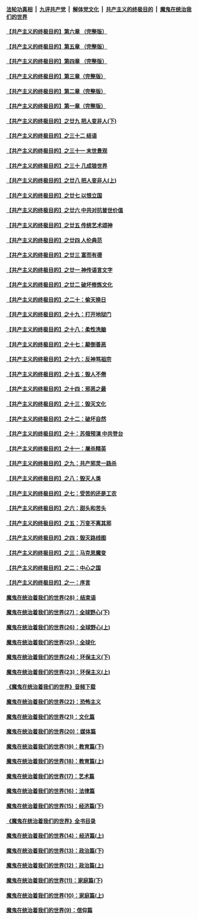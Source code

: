 

####  [法轮功真相](../../../../basic/blob/master/README.md?t=07092331) &nbsp;|&nbsp; [九评共产党](../../../../9ping.md/blob/master/README.md?t=07092331) &nbsp;|&nbsp; [解体党文化](../../../../jtdwh.md/blob/master/README.md?t=07092331)  &nbsp;|&nbsp; [共产主义的终极目的](../../../../gczydzjmd.md/blob/master/README.md?t=07092331) &nbsp;|&nbsp; [魔鬼在统治我们的世界](../../../../mgztzwmdsj.md/blob/master/README.md?t=07092331) 

#### [【共产主义的终极目的】第六章 （完整版）](../pages/nsc422/n11428913.md?t=07092331) 

#### [【共产主义的终极目的】第五章 （完整版）](../pages/nsc422/n11428912.md?t=07092331) 

#### [【共产主义的终极目的】第四章 （完整版）](../pages/nsc422/n11428907.md?t=07092331) 

#### [【共产主义的终极目的】第三章（完整版）](../pages/nsc422/n11428848.md?t=07092331) 

#### [【共产主义的终极目的】第二章（完整版）](../pages/nsc422/n11428831.md?t=07092331) 

#### [【共产主义的终极目的】第一章（完整版）](../pages/nsc422/n11417651.md?t=07092331) 

#### [【共产主义的终极目的】之廿九 把人变非人(下)](../pages/nsc422/n11344140.md?t=07092331) 

#### [【共产主义的终极目的】之三十二 结语](../pages/nsc422/n11360535.md?t=07092331) 

#### [【共产主义的终极目的】之三十一 末世景观](../pages/nsc422/n11351129.md?t=07092331) 

#### [【共产主义的终极目的】之三十 几成狼世界](../pages/nsc422/n11348280.md?t=07092331) 

#### [【共产主义的终极目的】之廿八 把人变非人(上)](../pages/nsc422/n11340492.md?t=07092331) 

#### [【共产主义的终极目的】之廿七 以恨立国](../pages/nsc422/n11336944.md?t=07092331) 

#### [【共产主义的终极目的】之廿六 中共对抗普世价值](../pages/nsc422/n11324785.md?t=07092331) 

#### [【共产主义的终极目的】之廿五 传统艺术颂神](../pages/nsc422/n11296396.md?t=07092331) 

#### [【共产主义的终极目的】之廿四 人伦典范](../pages/nsc422/n11296397.md?t=07092331) 

#### [【共产主义的终极目的】之廿三 富而有德](../pages/nsc422/n11283598.md?t=07092331) 

#### [【共产主义的终极目的】之廿一 神传语言文字](../pages/nsc422/n11263265.md?t=07092331) 

#### [【共产主义的终极目的】之廿二 破坏修炼文化](../pages/nsc422/n11245728.md?t=07092331) 

#### [【共产主义的终极目的】之二十：偷天换日](../pages/nsc422/n11238846.md?t=07092331) 

#### [【共产主义的终极目的】之十九：打开地狱门](../pages/nsc422/n11206376.md?t=07092331) 

#### [【共产主义的终极目的】之十八：柔性洗脑](../pages/nsc422/n11199994.md?t=07092331) 

#### [【共产主义的终极目的】之十七：颠倒善恶](../pages/nsc422/n11179782.md?t=07092331) 

#### [【共产主义的终极目的】之十六：反神骂祖宗](../pages/nsc422/n11166798.md?t=07092331) 

#### [【共产主义的终极目的】之十五：毁人不倦](../pages/nsc422/n11166792.md?t=07092331) 

#### [【共产主义的终极目的】之十四：邪恶之最](../pages/nsc422/n11150249.md?t=07092331) 

#### [【共产主义的终极目的】之十三：毁灭文化](../pages/nsc422/n11135227.md?t=07092331) 

#### [【共产主义的终极目的】之十二：破坏自然](../pages/nsc422/n11135214.md?t=07092331) 

#### [【共产主义的终极目的】之十：苏俄预演 中共登台](../pages/nsc422/n11118424.md?t=07092331) 

#### [【共产主义的终极目的】之十一：屠杀精英](../pages/nsc422/n11118442.md?t=07092331) 

#### [【共产主义的终极目的】之九：共产邪灵一路杀](../pages/nsc422/n11114139.md?t=07092331) 

#### [【共产主义的终极目的】之八：毁灭人类](../pages/nsc422/n11108503.md?t=07092331) 

#### [【共产主义的终极目的】之七：受苦的还是工农](../pages/nsc422/n11101809.md?t=07092331) 

#### [【共产主义的终极目的】之六：甜头和苦头](../pages/nsc422/n11096971.md?t=07092331) 

#### [【共产主义的终极目的】之五：万变不离其邪](../pages/nsc422/n11091285.md?t=07092331) 

#### [【共产主义的终极目的】之四：毁灭路线图](../pages/nsc422/n11086284.md?t=07092331) 

#### [【共产主义的终极目的】之三：马克思魔变](../pages/nsc422/n11061941.md?t=07092331) 

#### [【共产主义的终极目的】之二：中心之国](../pages/nsc422/n11047728.md?t=07092331) 

#### [【共产主义的终极目的】之一：序言](../pages/nsc422/n11086077.md?t=07092331) 

#### [魔鬼在统治着我们的世界(28)：结束语](../pages/nsc422/n10936246.md?t=07092331) 

#### [魔鬼在统治着我们的世界(27)：全球野心(下)](../pages/nsc422/n10928319.md?t=07092331) 

#### [魔鬼在统治着我们的世界(26)：全球野心(上)](../pages/nsc422/n10900318.md?t=07092331) 

#### [魔鬼在统治着我们的世界(25)：全球化](../pages/nsc422/n10788205.md?t=07092331) 

#### [魔鬼在统治着我们的世界(24)：环保主义(下)](../pages/nsc422/n10695307.md?t=07092331) 

#### [魔鬼在统治着我们的世界(23)：环保主义(上)](../pages/nsc422/n10688613.md?t=07092331) 

#### [《魔鬼在统治着我们的世界》音频下载](../pages/nsc422/n10635553.md?t=07092331) 

#### [魔鬼在统治着我们的世界(22)：恐怖主义](../pages/nsc422/n10614727.md?t=07092331) 

#### [魔鬼在统治着我们的世界(21)：文化篇](../pages/nsc422/n10597706.md?t=07092331) 

#### [魔鬼在统治着我们的世界(20)：媒体篇](../pages/nsc422/n10586579.md?t=07092331) 

#### [魔鬼在统治着我们的世界(19)：教育篇(下)](../pages/nsc422/n10564808.md?t=07092331) 

#### [魔鬼在统治着我们的世界(18)：教育篇(上)](../pages/nsc422/n10526970.md?t=07092331) 

#### [魔鬼在统治着我们的世界(17)：艺术篇](../pages/nsc422/n10499093.md?t=07092331) 

#### [魔鬼在统治着我们的世界(16)：法律篇](../pages/nsc422/n10485969.md?t=07092331) 

#### [魔鬼在统治着我们的世界(15)：经济篇(下)](../pages/nsc422/n10469975.md?t=07092331) 

#### [《魔鬼在统治着我们的世界》全书目录](../pages/nsc422/n10464261.md?t=07092331) 

#### [魔鬼在统治着我们的世界(14)：经济篇(上)](../pages/nsc422/n10457370.md?t=07092331) 

#### [魔鬼在统治着我们的世界(13)：政治篇(下)](../pages/nsc422/n10448270.md?t=07092331) 

#### [魔鬼在统治着我们的世界(12)：政治篇(上)](../pages/nsc422/n10444576.md?t=07092331) 

#### [魔鬼在统治着我们的世界(11)：家庭篇(下)](../pages/nsc422/n10440961.md?t=07092331) 

#### [魔鬼在统治着我们的世界(10)：家庭篇(上)](../pages/nsc422/n10435448.md?t=07092331) 

#### [魔鬼在统治着我们的世界(9)：信仰篇](../pages/nsc422/n10432159.md?t=07092331) 

